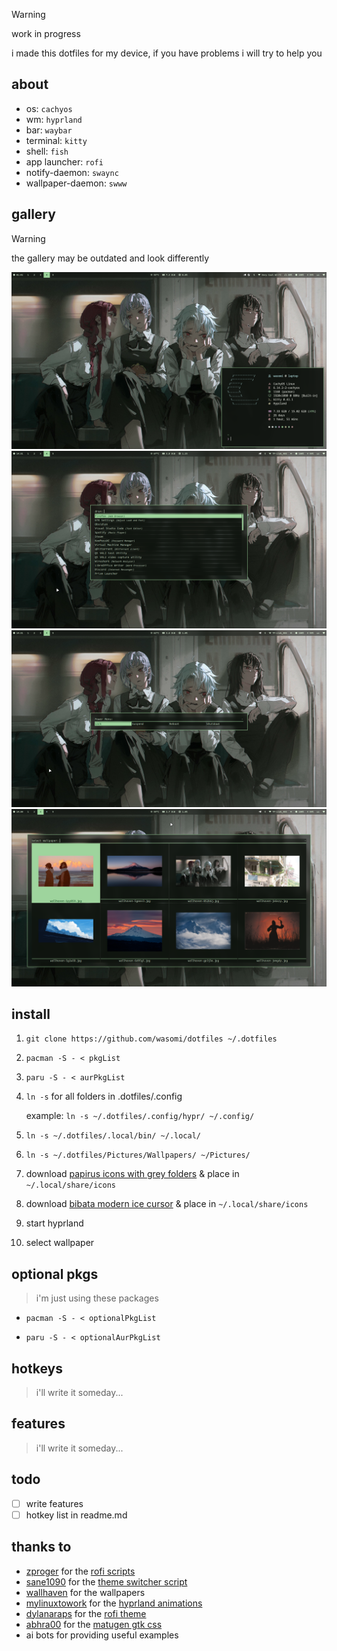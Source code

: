 > [!warning]
> work in progress
> 
> i made this dotfiles for my device, if you have problems i will try to help you

## about

- os: `cachyos`
- wm: `hyprland`
- bar: `waybar`
- terminal: `kitty`
- shell: `fish`
- app launcher: `rofi`
- notify-daemon: `swaync`
- wallpaper-daemon: `swww`

## gallery

> [!warning]
> the gallery may be outdated and look differently

![main](Pictures/Screenshots/main.png)
![rofi](Pictures/Screenshots/rofi.png)
![powerMenu](Pictures/Screenshots/powerMenu.png)
![wallpaperChanger](Pictures/Screenshots/wallpaperChanger.png)

## install

1. `git clone https://github.com/wasomi/dotfiles ~/.dotfiles`
2. `pacman -S - < pkgList`
3. `paru -S - < aurPkgList`
4. `ln -s` for all folders in .dotfiles/.config
    
    example: `ln -s ~/.dotfiles/.config/hypr/ ~/.config/`
5. `ln -s ~/.dotfiles/.local/bin/ ~/.local/`
6. `ln -s ~/.dotfiles/Pictures/Wallpapers/ ~/Pictures/`
7. download [papirus icons with grey folders](https://www.gnome-look.org/p/1166289/) & place in `~/.local/share/icons`
8. download [bibata modern ice cursor](https://www.gnome-look.org/p/1197198) & place in `~/.local/share/icons`
9. start hyprland
10. select wallpaper

## optional pkgs

> i'm just using these packages

- `pacman -S - < optionalPkgList`

- `paru -S - < optionalAurPkgList`

## hotkeys

> i'll write it someday...

## features

> i'll write it someday...

## todo

- [ ] write features
- [ ] hotkey list in readme.md

## thanks to

- [zproger](https://github.com/Zproger/) for the [rofi scripts](https://github.com/Zproger/bspwm-dotfiles/tree/main/bin)
- [sane1090](https://www.youtube.com/@sane1090x) for the [theme switcher script](https://youtu.be/PLb2lA9jBCI?si=PrIcooBkzP5Gz0YF)
- [wallhaven](https://wallhaven.cc) for the wallpapers
- [mylinuxtowork](https://github.com/mylinuxforwork) for the [hyprland animations](https://github.com/mylinuxforwork/dotfiles/tree/main/share/dotfiles/.config/hypr/conf/animations)
- [dylanaraps](https://github.com/dylanaraps) for the [rofi theme](https://github.com/dylanaraps/pywal/blob/master/pywal/templates/colors-rofi-dark.rasi)
- [abhra00](https://github.com/Abhra00) for the [matugen gtk css](https://github.com/Abhra00/Matuprland/blob/main/matugen/templates/matugen-gtk.css)
- ai bots for providing useful examples